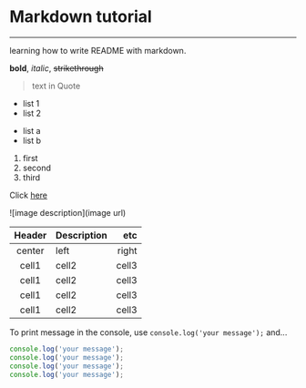 # Markdown tutorial
___

learning how to write README with markdown.



<!-- Font -->
**bold**,  *italic*, ~~strikethrough~~

<!-- Quote -->
> text in Quote

<!-- List -->
* list 1
* list 2

- list a
- list b

<!-- Numbered list -->
1. first
2. second
3. third

<!-- Link -->
Click [here](https://github.com/dmlee89/phpTutorials.git)

<!-- image -->
![image description](image url)


<!-- Table -->
|Header|Description|etc|
|:--:|:--|--:|
|center|left|right|
|cell1|cell2|cell3|
|cell1|cell2|cell3|
|cell1|cell2|cell3|
|cell1|cell2|cell3|

<!-- Code -->
To print message in the console, use `console.log('your message');` and...

```js
console.log('your message');
console.log('your message');
console.log('your message');
console.log('your message');

```
